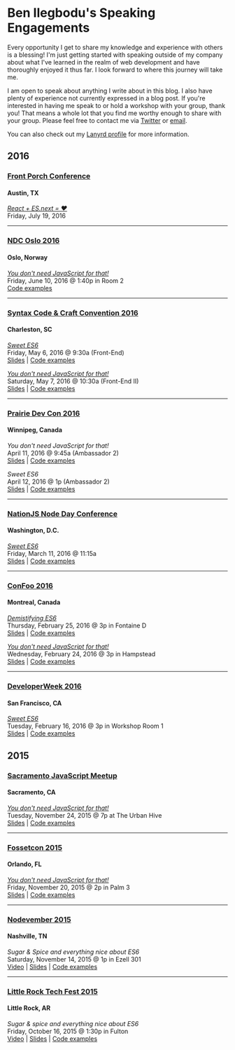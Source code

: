 # Ben Ilegbodu's Speaking Engagements

Every opportunity I get to share my knowledge and experience with others is a blessing! I'm just getting started with speaking outside of my company about what I've learned in the realm of web development and have thoroughly enjoyed it thus far. I look forward to where this journey will take me.

I am open to speak about anything I write about in this blog. I also have plenty of experience not currently expressed in a blog post. If you're interested in having me speak to or hold a workshop with your group, thank you! That means a whole lot that you find me worthy enough to share with your group. Please feel free to contact me via [Twitter](https://twitter.com/benmvp) or [email](mailto:ben@benmvp.com).

You can also check out my [Lanyrd profile](http://lanyrd.com/profile/benmvp/) for more information.

## 2016

### [Front Porch Conference](http://frontporch.io/austin/)

#### Austin, TX

[_React + ES.next = ♥_](http://frontporch.io/ben-ilegbodu)  
Friday, July 19, 2016

----------

### [NDC Oslo 2016](http://ndcoslo.com/)

#### Oslo, Norway

[_You don't need JavaScript for that!_](http://ndcoslo.com/talk/you-dont-need-javascript-for-that/)  
Friday, June 10, 2016 @ 1:40p in Room 2   
[Code examples](/you-dont-need-js-for-that)  

----------

### [Syntax Code & Craft Convention 2016](http://2016.syntaxcon.com/)

#### Charleston, SC

[_Sweet ES6_](https://2016.syntaxcon.com/session/sweet-es6/)  
Friday, May 6, 2016 @ 9:30a (Front-End)  
[Slides](http://www.benmvp.com/slides/2016/syntaxcon/es6.html) | [Code examples](https://github.com/benmvp/learning-es6)

[_You don't need JavaScript for that!_](https://2016.syntaxcon.com/session/you-dont-need-javascript-for-that/)  
Saturday, May 7, 2016 @ 10:30a (Front-End II)  
[Slides](http://www.benmvp.com/slides/2016/syntaxcon/no-js.html) | [Code examples](/you-dont-need-js-for-that)  

----------

### [Prairie Dev Con 2016](http://www.prairiedevcon.com/)

#### Winnipeg, Canada

_You don't need JavaScript for that!_  
April 11, 2016 @ 9:45a (Ambassador 2)   
[Slides](http://www.benmvp.com/slides/2016/prdc/no-js.html) | [Code examples](/you-dont-need-js-for-that)  

_Sweet ES6_  
April 12, 2016 @ 1p (Ambassador 2)  
[Slides](http://www.benmvp.com/slides/2016/prdc/es6.html) | [Code examples](https://github.com/benmvp/learning-es6)

----------

### [NationJS Node Day Conference](http://nationjs.com/)

#### Washington, D.C.

[_Sweet ES6_](http://nationjs.com/program#ben_ilegbodu)  
Friday, March 11, 2016 @ 11:15a  
[Slides](http://www.benmvp.com/slides/2016/nationjs/es6.html) | [Code examples](https://github.com/benmvp/learning-es6)

----------

### [ConFoo 2016](http://confoo.ca/en/2016/)

#### Montreal, Canada

[_Demistifying ES6_](http://confoo.ca/en/2016/session/demystifying-es6)  
Thursday, February 25, 2016 @ 3p in Fontaine D  
[Slides](http://www.benmvp.com/slides/2016/confoo/es6.html) | [Code examples](https://github.com/benmvp/learning-es6)  

[_You don't need JavaScript for that!_](http://confoo.ca/en/2016/session/you-don-t-need-javascript-for-that)  
Wednesday, February 24, 2016 @ 3p in Hampstead  
[Slides](http://www.benmvp.com/slides/2016/confoo/no-js.html) | [Code examples](/you-dont-need-js-for-that)  

----------

### [DeveloperWeek 2016](http://developerweek.com/)

#### San Francisco, CA

[_Sweet ES6_](http://embed.bonfyreapp.com/embed/agenda/7d9083ec2502b7427ce6380556ac24cc/session/oUzP2h9glzxcxMS4AMYw2g**)  
Tuesday, February 16, 2016 @ 3p in Workshop Room 1  
[Slides](http://www.benmvp.com/slides/2016/devweek/es6.html) | [Code examples](https://github.com/benmvp/learning-es6)  


## 2015

### [Sacramento JavaScript Meetup](http://www.meetup.com/The-Sacramento-Javascript-Meetup/)

#### Sacramento, CA

[_You don't need JavaScript for that!_](http://www.meetup.com/The-Sacramento-Javascript-Meetup/events/226841739/)  
Tuesday, November 24, 2015 @ 7p at The Urban Hive  
[Slides](http://www.benmvp.com/slides/2015/sacjs/no-js.html) | [Code examples](/you-dont-need-js-for-that)  

----------

### [Fossetcon 2015](http://fossetcon.org/2015/)

#### Orlando, FL

[_You don't need JavaScript for that!_](http://fossetcon.org/2015/sessions/you-don%E2%80%99t-need-javascript)  
Friday, November 20, 2015 @ 2p in Palm 3  
[Slides](http://www.benmvp.com/slides/2015/fossetcon/no-js.html) | [Code examples](/you-dont-need-js-for-that)  

----------

### [Nodevember 2015](http://nodevember.org/index.html)

#### Nashville, TN

_Sugar & Spice and everything nice about ES6_  
Saturday, November 14, 2015 @ 1p in Ezell 301  
[Video](https://www.youtube.com/watch?v=x1BvUqmn8xA) | [Slides](http://www.benmvp.com/slides/2015/nodevember/es6.html) | [Code examples](https://github.com/benmvp/learning-es6)  

----------

### [Little Rock Tech Fest 2015](http://lrtechfest.com/)

#### Little Rock, AR

_Sugar & spice and everything nice about ES6_  
Friday, October 16, 2015 @ 1:30p in Fulton  
[Video](http://usergroup.tv/videos/sugar-spice-and-everything-nice-about-es6) | [Slides](https://drive.google.com/file/d/0B3vWDhvtt22UNW9qQzlNb09JRDA/view) | [Code examples](https://github.com/benmvp/learning-es6)  
